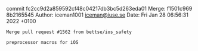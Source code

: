 commit fc2cc9d2a859592cf48c04217db3bc5d263eda01
Merge: f1501c969 8b2165545
Author: iceman1001 <iceman@iuse.se>
Date:   Fri Jan 28 06:56:31 2022 +0100

    Merge pull request #1562 from bettse/ios_safety
    
    preprocessor macros for iOS

